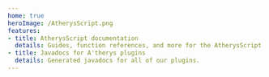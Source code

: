 ```yaml
---
home: true
heroImage: /AtherysScript.png
features: 
- title: AtherysScript documentation
  details: Guides, function references, and more for the AtherysScript plugin.
- title: Javadocs for A'therys plugins
  details: Generated javadocs for all of our plugins.
---
```

